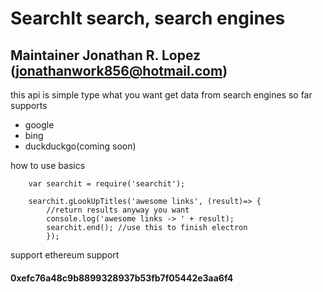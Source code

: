 # SearchIt search, search engines
## Maintainer Jonathan R. Lopez (jonathanwork856@hotmail.com)

this api is simple type what you want get data from search engines so far supports

  - google
  - bing
  - duckduckgo(coming soon)


how to use basics
```
    var searchit = require('searchit');
    
    searchit.gLookUpTitles('awesome links', (result)=> {
        //return results anyway you want
        console.log('awesome links -> ' + result);
        searchit.end(); //use this to finish electron
        });
```
support
ethereum support

#### 0xefc76a48c9b8899328937b53fb7f05442e3aa6f4


